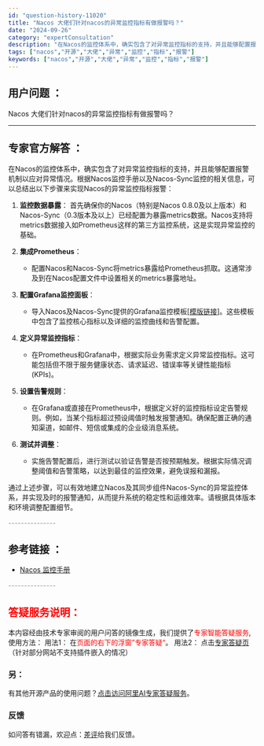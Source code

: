 ```yaml
---
id: "question-history-11020"
title: "Nacos 大佬们针对nacos的异常监控指标有做报警吗？"
date: "2024-09-26"
category: "expertConsultation"
description: "在Nacos的监控体系中，确实包含了对异常监控指标的支持，并且能够配置报警机制以应对异常情况。根据Nacos监控手册以及Nacos-Sync监控的相关信息，可以总结出以下步骤来实现Nacos的异常监控指标报警：1. **监控数据暴露**：   首先确保你的Nacos（特别是Nacos 0.8.0及以"
tags: ["nacos","开源","大佬","异常","监控","指标","报警"]
keywords: ["nacos","开源","大佬","异常","监控","指标","报警"]
---
```


## 用户问题 ： 
 Nacos 大佬们针对nacos的异常监控指标有做报警吗？  

---------------
## 专家官方解答 ：

在Nacos的监控体系中，确实包含了对异常监控指标的支持，并且能够配置报警机制以应对异常情况。根据Nacos监控手册以及Nacos-Sync监控的相关信息，可以总结出以下步骤来实现Nacos的异常监控指标报警：

1. **监控数据暴露**：
   首先确保你的Nacos（特别是Nacos 0.8.0及以上版本）和Nacos-Sync（0.3版本及以上）已经配置为暴露metrics数据。Nacos支持将metrics数据接入如Prometheus这样的第三方监控系统，这是实现异常监控的基础。

2. **集成Prometheus**：
   - 配置Nacos和Nacos-Sync将metrics暴露给Prometheus抓取。这通常涉及到在Nacos配置文件中设置相关的metrics暴露地址。

3. **配置Grafana监控面板**：
   - 导入Nacos及Nacos-Sync提供的Grafana监控模板[[模版链接](https://github.com/nacos-group/nacos-template/blob/master/nacos-sync-grafana)]。这些模板中包含了监控核心指标以及详细的监控曲线和告警配置。

4. **定义异常监控指标**：
   - 在Prometheus和Grafana中，根据实际业务需求定义异常监控指标。这可能包括但不限于服务健康状态、请求延迟、错误率等关键性能指标(KPIs)。

5. **设置告警规则**：
   - 在Grafana或直接在Prometheus中，根据定义好的监控指标设定告警规则。例如，当某个指标超过预设阈值时触发报警通知。确保配置正确的通知渠道，如邮件、短信或集成的企业级消息系统。

6. **测试并调整**：
   - 实施告警配置后，进行测试以验证告警是否按预期触发。根据实际情况调整阈值和告警策略，以达到最佳的监控效果，避免误报和漏报。

通过上述步骤，可以有效地建立Nacos及其同步组件Nacos-Sync的异常监控体系，并实现及时的报警通知，从而提升系统的稳定性和运维效率。请根据具体版本和环境调整配置细节。


<font color="#949494">---------------</font> 


## 参考链接 ：

* [Nacos 监控手册](https://nacos.io/docs/latest/guide/admin/monitor-guide)


 <font color="#949494">---------------</font> 
 


## <font color="#FF0000">答疑服务说明：</font> 

本内容经由技术专家审阅的用户问答的镜像生成，我们提供了<font color="#FF0000">专家智能答疑服务</font>,使用方法：
用法1： 在<font color="#FF0000">页面的右下的浮窗”专家答疑“</font>。
用法2： 点击[专家答疑页](https://answer.opensource.alibaba.com/docs/intro)（针对部分网站不支持插件嵌入的情况）
### 另：


有其他开源产品的使用问题？[点击访问阿里AI专家答疑服务](https://answer.opensource.alibaba.com/docs/intro)。
### 反馈
如问答有错漏，欢迎点：[差评](https://ai.nacos.io/user/feedbackByEnhancerGradePOJOID?enhancerGradePOJOId=13709)给我们反馈。
